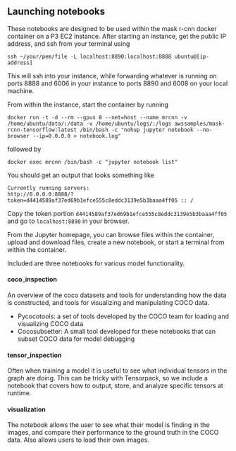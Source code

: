 ## Launching notebooks

These notebooks are designed to be used within the mask r-cnn docker container on a P3 EC2 instance. After starting an instance, get the public IP address, and ssh from your terminal using

```ssh ~/your/pem/file -L localhost:8890:localhost:8888 ubuntu@[ip-address]```

This will ssh into your instance, while forwarding whatever is running on ports 8888 and 6006 in your instance to ports 8890 and 6008 on your local machine.

From within the instance, start the container by running

```docker run -t -d --rm --gpus 8 --net=host --name mrcnn -v /home/ubuntu/data/:/data -v /home/ubuntu/logs/:/logs awssamples/mask-rcnn-tensorflow:latest /bin/bash -c "nohup jupyter notebook --no-browser --ip=0.0.0.0 > notebook.log"```

followed by

```docker exec mrcnn /bin/bash -c "jupyter notebook list"```

You should get an output that looks something like

```
Currently running servers:
http://0.0.0.0:8888/?token=d4414589af37ed69b1efce555c8eddc3139e5b3baaa4ff05 :: /
```

Copy the token portion ```d4414589af37ed69b1efce555c8eddc3139e5b3baaa4ff05``` and go to ```localhost:8890``` in your browser.

From the Jupyter homepage, you can browse files within the container, upload and download files, create a new notebook, or start a terminal from within the container.

Included are three notebooks for various model functionality.

#### coco_inspection
An overview of the coco datasets and tools for understanding how the data is constructed, and tools for visualizing and manipulating COCO data. 

- Pycocotools: a set of tools developed by the COCO team for loading and visualizing COCO data
- Cocosubsetter: A small tool developed for these notebooks that can subset COCO data for model debugging

#### tensor_inspection
Often when training a model it is useful to see what individual tensors in the graph are doing. This can be tricky with Tensorpack, so we include a notebook that covers how to output, store, and analyze specific tensors at runtime.

#### visualization
The notebook allows the user to see what their model is finding in the images, and compare their performance to the ground truth in the COCO data. Also allows users to load their own images.
